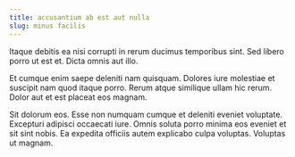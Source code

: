 ```yaml
---
title: accusantium ab est aut nulla
slug: minus facilis
---
```


Itaque debitis ea nisi corrupti in rerum ducimus temporibus sint. Sed libero porro ut est et. Dicta omnis aut illo.

Et cumque enim saepe deleniti nam quisquam. Dolores iure molestiae et suscipit nam quod itaque porro. Rerum atque similique ullam hic rerum. Dolor aut et est placeat eos magnam.

Sit dolorum eos. Esse non numquam cumque et deleniti eveniet voluptate. Excepturi adipisci occaecati iure. Omnis soluta porro minima eos eveniet et sit sint nobis. Ea expedita officiis autem explicabo culpa voluptas. Voluptas ut magnam.
